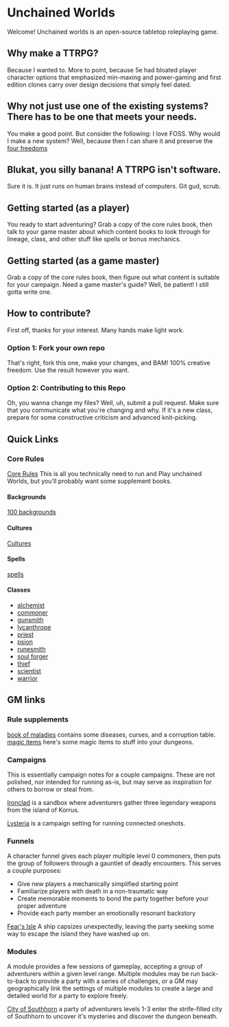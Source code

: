 # Unchained Worlds

Welcome! Unchained worlds is an open-source tabletop roleplaying game.

## Why make a TTRPG?
Because I wanted to. More to point, because 5e had bloated player character options
that emphasized min-maxing and power-gaming and first edition clones carry over
design decisions that simply feel dated.

## Why not just use one of the existing systems? There has to be one that meets your needs.
You make a good point. But consider the following: I love FOSS. Why would I make a new system?
Well, because then I can share it and preserve the [four freedoms](https://www.gnu.org/philosophy/free-sw.en.html)

## Blukat, you silly banana! A TTRPG isn't software.
Sure it is. It just runs on human brains instead of computers. Git gud, scrub.

## Getting started (as a player)
You ready to start adventuring?
Grab a copy of the core rules book, then talk to your game master about which content books to
look through for lineage, class, and other stuff like spells or bonus mechanics.

## Getting started (as a game master)
Grab a copy of the core rules book, then figure out what content is suitable for your campaign.
Need a game master's guide? Well, be patient! I still gotta write one.

## How to contribute?
First off, thanks for your interest. Many hands make light work.

### Option 1: Fork your own repo
That's right, fork this one, make your changes, and BAM! 100% creative freedom. 
Use the result however you want.

### Option 2: Contributing to this Repo
Oh, you wanna change my files? Well, uh, submit a pull request. Make sure that you
communicate what you're changing and why. If it's a new class, prepare for some
constructive criticism and advanced knit-picking.

## Quick Links

### Core Rules
[Core Rules](core_rules.md)
This is all you technically need to run and Play unchained Worlds, but you'll
probably want some supplement books.

#### Backgrounds
[100 backgrounds](character_creation/100_backgrounds.md)

#### Cultures
[Cultures](character_creation/cultures_volume_1.md)

#### Spells
[spells](character_creation/spell_compendium.md)

#### Classes
- [alchemist](character_creation/classes/alchemist.md)
- [commoner](character_creation/classes/commoner.md)
- [gunsmith](character_creation/classes/gunsmith.md)
- [lycanthrope](character_creation/classes/lycanthrope.md)
- [priest](character_creation/classes/priest.md)
- [psion](character_creation/classes/psion.md)
- [runesmith](character_creation/classes/runesmith.md)
- [soul forger](character_creation/classes/soul_forger.md)
- [thief](character_creation/classes/thief.md)
- [scientist](character_creation/classes/scientist.md)
- [warrior](character_creation/classes/warrior.md)


## GM links

### Rule supplements
[book of maladies](gm_info/book_of_maladies.md) contains some diseases, curses,
and a corruption table. 
[magic items](gm_info/magic_items.md) here's some magic items to stuff into your
dungeons.

### Campaigns
This is essentially campaign notes for a couple campaigns. These are not
polished, nor intended for running as-is, but may serve as inspiration for
others to borrow or steal from.

[Ironclad](gm_info/campaigns/Ironclad/gm_info.md) is a sandbox where adventurers
gather three legendary weapons from the island of Korrus.

[Lysteria](gm_info/campaigns/Lysteria/player_facing_rules.md) is a campaign
setting for running connected oneshots.

### Funnels
A character funnel gives each player multiple level 0 commoners, then puts the
group of followers through a gauntlet of deadly encounters. This serves a 
couple purposes:
- Give new players a mechanically simplified starting point
- Familiarize players with death in a non-traumatic way
- Create memorable moments to bond the party together before your proper adventure
- Provide each party member an emotionally resonant backstory

[Fear's Isle](gm_info/funnels/fears_isle/gm_info.md) A ship capsizes
unexpectedly, leaving the party seeking some way to escape the island they have
washed up on.

### Modules
A module provides a few sessions of gameplay, accepting a group of adventurers
within a given level range. Multiple modules may be run back-to-back to provide
a party with a series of challenges, or a GM may geographically link the
settings of multiple modules to create a large and detailed world for a party
to explore freely.

[City of Southhorn](gm_info/modules/city_of_southhorn/gm_info.md) a party of
adventurers levels 1-3 enter the strife-filled city of Southhorn to uncover it's
mysteries and discover the dungeon beneath.

